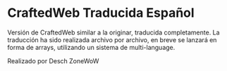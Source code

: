 CraftedWeb Traducida Español
================

Versión de CraftedWeb similar a la originar, traducida completamente.
La traducción ha sido realizada archivo por archivo, en breve se lanzará en forma de arrays, utilizando un sistema de multi-language.

Realizado por Desch ZoneWoW
